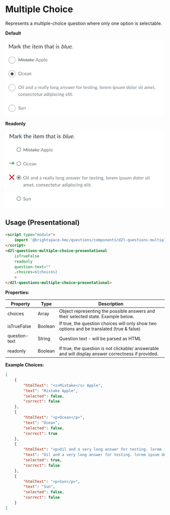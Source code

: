 # Multiple Choice
Represents a multiple-choice question where only one option is selectable.

**Default**

<img src="./screenshots/multiple-choice-answerable.png" alt="Multiple Choice Question" width="500">

**Readonly**

<img src="./screenshots/multiple-choice-readonly.png" alt="Multiple Choice Question Readonly" width="500">


## Usage (Presentational)

```html
<script type="module">
    import '@brightspace-hmc/questions/components/d2l-questions-multiple-choice-presentational.js';
</script>
<d2l-questions-multiple-choice-presentational
	isTrueFalse
	readonly
	question-text=""
	.choices=${choices}
	>
</d2l-questions-multiple-choice-presentational>
```

**Properties:**

| Property | Type | Description |
|--|--|--|
| choices | Array | Object representing the possible answers and their selected state. Example below. |
| isTrueFalse | Boolean | If true, the question choices will only show two options and be translated (true & false) |
| question-text | String | Question text - will be parsed as HTML |
| readonly | Boolean | If true, the question is not clickable/ answerable and will display answer correctness if provided. |

**Example Choices:**
```JSON
[
	{
		"htmlText": "<s>Mistake</s> Apple",
		"text": "Mistake Apple",
		"selected": false,
		"correct": false
	},
	{
		"htmlText": "<p>Ocean</p>",
		"text": "Ocean",
		"selected": false,
		"correct": true
	},
	{
		"htmlText": "<p>Oil and a very long answer for testing. lorem ipsum dolor sit amet, consecteteur adipiscing elit.</p>",
		"text": "Oil and a very long answer for testing. lorem ipsum dolor sit amet, consecteteur adipiscing elit.",
		"selected": true,
		"correct": false
	},
	{
		"htmlText": "<p>Sun</p>",
		"text": "Sun",
		"selected": false,
		"correct": false
	}
]
```
